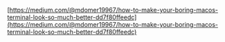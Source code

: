 
[https://medium.com/@mdomer19967/how-to-make-your-boring-macos-terminal-look-so-much-better-dd7f80ffeedc](https://medium.com/@mdomer19967/how-to-make-your-boring-macos-terminal-look-so-much-better-dd7f80ffeedc)
